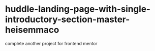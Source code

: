 # huddle-landing-page-with-single-introductory-section-master-heisemmaco
complete another project for frontend mentor
